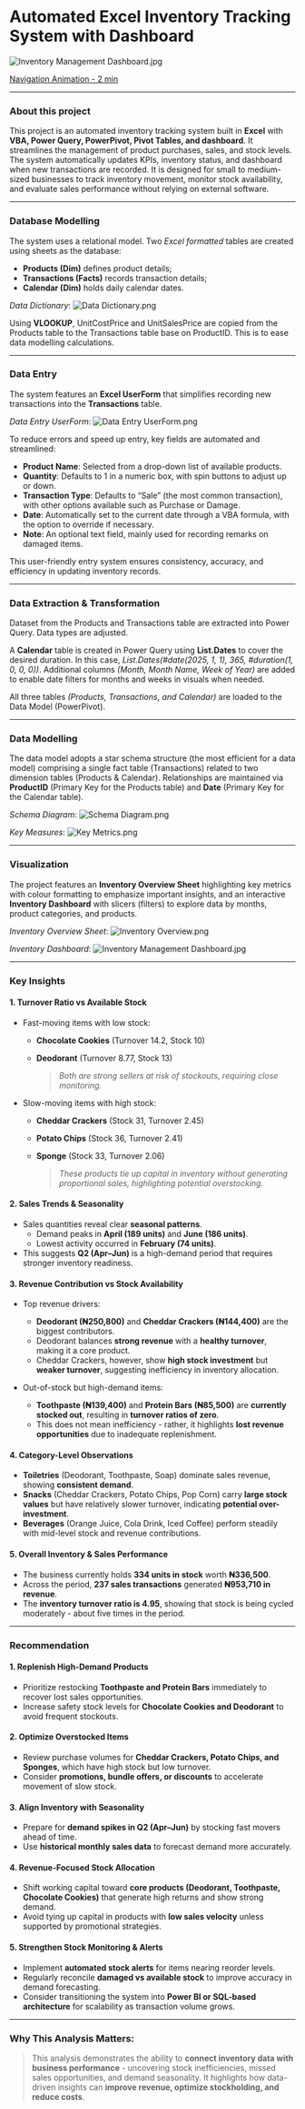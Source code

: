 # Automated Excel Inventory Tracking System with Dashboard
![Inventory Management Dashboard.jpg](https://github.com/jakejosh6751/Automated-Excel-Inventory-Tracking-System-with-Dashboard/blob/main/Inventory%20Management%20Dashboard.jpg)

[Navigation Animation - 2 min](https://youtu.be/PzNUcIE3IwY?si=XpzNPpHeogggbvXa)
___

### About this project
This project is an automated inventory tracking system built in **Excel** with **VBA, Power Query, PowerPivot, Pivot Tables, and dashboard**. It streamlines the management of product purchases, sales, and stock levels. The system automatically updates KPIs, inventory status, and dashboard when new transactions are recorded. It is designed for small to medium-sized businesses to track inventory movement, monitor stock availability, and evaluate sales performance without relying on external software.
___

### Database Modelling
The system uses a relational model. Two *Excel formatted* tables are created using sheets as the database:
- **Products (Dim)** defines product details;
- **Transactions (Facts)** records transaction details;
- **Calendar (Dim)** holds daily calendar dates.

*Data Dictionary*:
![Data Dictionary.png](https://github.com/jakejosh6751/Automated-Excel-Inventory-Tracking-System-with-Dashboard/blob/main/Data%20Dictionary.png)

Using **VLOOKUP**, UnitCostPrice and UnitSalesPrice are copied from the Products table to the Transactions table base on ProductID. This is to ease data modelling calculations.
___

### Data Entry
The system features an **Excel UserForm** that simplifies recording new transactions into the **Transactions** table.

*Data Entry UserForm*:
![Data Entry UserForm.png](https://github.com/jakejosh6751/Automated-Excel-Inventory-Tracking-System-with-Dashboard/blob/main/Data%20Entry%20UserForm.png)

To reduce errors and speed up entry, key fields are automated and streamlined:
- **Product Name**: Selected from a drop-down list of available products.
- **Quantity**: Defaults to 1 in a numeric box, with spin buttons to adjust up or down.
- **Transaction Type**: Defaults to “Sale” (the most common transaction), with other options available such as Purchase or Damage.
- **Date**: Automatically set to the current date through a VBA formula, with the option to override if necessary.
- **Note**: An optional text field, mainly used for recording remarks on damaged items.

This user-friendly entry system ensures consistency, accuracy, and efficiency in updating inventory records.
___

### Data Extraction & Transformation
Dataset from the Products and Transactions table are extracted into Power Query. Data types are adjusted.

A **Calendar** table is created in Power Query using **List.Dates** to cover the desired duration. In this case, *List.Dates(#date(2025, 1, 1), 365, #duration(1, 0, 0, 0))*. Additional columns *(Month, Month Name, Week of Year)* are added to enable date filters for months and weeks in visuals when needed.

All three tables *(Products, Transactions, and Calendar)* are loaded to the Data Model (PowerPivot).
___

### Data Modelling
The data model adopts a star schema structure (the most efficient for a data model) comprising a single fact table (Transactions) related to two dimension tables (Products & Calendar). Relationships are maintained via **ProductID** (Primary Key for the Products table) and **Date** (Primary Key for the Calendar table).

*Schema Diagram*:
![Schema Diagram.png](https://github.com/jakejosh6751/Automated-Excel-Inventory-Tracking-System-with-Dashboard/blob/main/Schema%20Diagram.png)

*Key Measures*:
![Key Metrics.png](https://github.com/jakejosh6751/Automated-Excel-Inventory-Tracking-System-with-Dashboard/blob/main/Key%20Metrics.png)
___

### Visualization
The project features an **Inventory Overview Sheet** highlighting key metrics with colour formatting to emphasize important insights, and an interactive **Inventory Dashboard** with slicers (filters) to explore data by months, product categories, and products.

*Inventory Overview Sheet*:
![Inventory Overview.png](https://github.com/jakejosh6751/Automated-Excel-Inventory-Tracking-System-with-Dashboard/blob/main/Inventory%20Overview.png)

*Inventory Dashboard*:
![Inventory Management Dashboard.jpg](https://github.com/jakejosh6751/Automated-Excel-Inventory-Tracking-System-with-Dashboard/blob/main/Inventory%20Management%20Dashboard.jpg)
___

### Key Insights
#### 1. Turnover Ratio vs Available Stock
- Fast-moving items with low stock:
  - **Chocolate Cookies** (Turnover 14.2, Stock 10)
  - **Deodorant** (Turnover 8.77, Stock 13)

    > *Both are strong sellers at risk of stockouts, requiring close monitoring.*

- Slow-moving items with high stock:
  - **Cheddar Crackers** (Stock 31, Turnover 2.45)
  - **Potato Chips** (Stock 36, Turnover 2.41)
  - **Sponge** (Stock 33, Turnover 2.06)

    > *These products tie up capital in inventory without generating proportional sales, highlighting potential overstocking.*

#### 2. Sales Trends & Seasonality
- Sales quantities reveal clear **seasonal patterns**.
  - Demand peaks in **April (189 units)** and **June (186 units)**.
  - Lowest activity occurred in **February (74 units)**.
- This suggests **Q2 (Apr–Jun)** is a high-demand period that requires stronger inventory readiness.

#### 3. Revenue Contribution vs Stock Availability
- Top revenue drivers:
  - **Deodorant (₦250,800)** and **Cheddar Crackers (₦144,400)** are the biggest contributors.
  - Deodorant balances **strong revenue** with a **healthy turnover**, making it a core product.
  - Cheddar Crackers, however, show **high stock investment** but **weaker turnover**, suggesting inefficiency in inventory allocation.

- Out-of-stock but high-demand items:
  - **Toothpaste (₦139,400)** and **Protein Bars (₦85,500)** are **currently stocked out**, resulting in **turnover ratios of zero**.
  - This does not mean inefficiency - rather, it highlights **lost revenue opportunities** due to inadequate replenishment.

#### 4. Category-Level Observations
- **Toiletries** (Deodorant, Toothpaste, Soap) dominate sales revenue, showing **consistent demand**.
- **Snacks** (Cheddar Crackers, Potato Chips, Pop Corn) carry **large stock values** but have relatively slower turnover, indicating **potential over-investment**.
- **Beverages** (Orange Juice, Cola Drink, Iced Coffee) perform steadily with mid-level stock and revenue contributions.

#### 5. Overall Inventory & Sales Performance
- The business currently holds **334 units in stock** worth **₦336,500**.
- Across the period, **237 sales transactions** generated **₦953,710 in revenue**.
- The **inventory turnover ratio is 4.95**, showing that stock is being cycled moderately - about five times in the period.
___

### Recommendation
#### 1. Replenish High-Demand Products
- Prioritize restocking **Toothpaste and Protein Bars** immediately to recover lost sales opportunities.
- Increase safety stock levels for **Chocolate Cookies and Deodorant** to avoid frequent stockouts.

#### 2. Optimize Overstocked Items
- Review purchase volumes for **Cheddar Crackers, Potato Chips, and Sponges**, which have high stock but low turnover.
- Consider **promotions, bundle offers, or discounts** to accelerate movement of slow stock.

#### 3. Align Inventory with Seasonality
- Prepare for **demand spikes in Q2 (Apr–Jun)** by stocking fast movers ahead of time.
- Use **historical monthly sales data** to forecast demand more accurately.

#### 4. Revenue-Focused Stock Allocation
- Shift working capital toward **core products (Deodorant, Toothpaste, Chocolate Cookies)** that generate high returns and show strong demand.
- Avoid tying up capital in products with **low sales velocity** unless supported by promotional strategies.

#### 5. Strengthen Stock Monitoring & Alerts
- Implement **automated stock alerts** for items nearing reorder levels.
- Regularly reconcile **damaged vs available stock** to improve accuracy in demand forecasting.
- Consider transitioning the system into **Power BI or SQL-based architecture** for scalability as transaction volume grows.
___

### Why This Analysis Matters: 
> This analysis demonstrates the ability to **connect inventory data with business performance** - uncovering stock inefficiencies, missed sales opportunities, and demand seasonality. It highlights how data-driven insights can **improve revenue, optimize stockholding, and reduce costs**.
